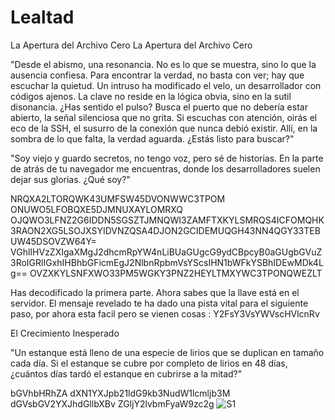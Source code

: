 # Lealtad
La Apertura del Archivo Cero
La Apertura del Archivo Cero

"Desde el abismo, una resonancia. No es lo que se muestra, sino lo que la ausencia confiesa. Para encontrar la verdad, no basta con ver; hay que escuchar la quietud. Un intruso ha modificado el velo, un desarrollador con códigos ajenos. La clave no reside en la lógica obvia, sino en la sutil disonancia. ¿Has sentido el pulso? Busca el puerto que no debería estar abierto, la señal silenciosa que no grita. Si escuchas con atención, oirás el eco de la SSH, el susurro de la conexión que nunca debió existir. Allí, en la sombra de lo que falta, la verdad aguarda. ¿Estás listo para buscar?"


"Soy viejo y guardo secretos,
no tengo voz, pero sé de historias.
En la parte de atrás de tu navegador me encuentras,
donde los desarrolladores suelen dejar sus glorias.
¿Qué soy?"

NRQXA2LTORQWK43UMFSW45DVONWWC3TPOM
ONUWO5LFOBQXE5DJMNUXAYLOMRXQ
OJQWO3LFNZ2G6IDDN5SGSZTJMNQWI3ZAMFTXKYLSMRQS4ICFOMQHK3RAON2XG5LSOJXSYIDVNZQSA4DJON2GCIDEMUQGH43NN4QGY33TEBUW45DSOVZW64Y=
VGhlIHVzZXIgaXMgJ2dhcmRpYW4nLiBUaGUgcG9ydCBpcyB0aGUgbGVuZ3RoIGRlIGxhIHBhbGFicmEgJ2NlbnRpbmVsYScsIHN1bWFkYSBhIDEwMDk4Lg==
OVZXKYLSNFXWO33PM5WGKY3PNZ2HEYLTMXYWC3TPONQWEZLT


Has decodificado la primera parte. Ahora sabes que la llave está en el servidor. El mensaje revelado te ha dado una pista vital para el siguiente paso, por ahora esta facil pero se vienen cosas : Y2FsY3VsYWVscHVlcnRv

El Crecimiento Inesperado

"Un estanque está lleno de una especie de lirios que se duplican en tamaño cada día.
Si el estanque se cubre por completo de lirios en 48 días,
¿cuántos días tardó el estanque en cubrirse a la mitad?"

bGVhbHRhZA
dXN1YXJpb21ldG9kb3NudW1lcmljb3M
dGVsbGV2YXJhdGllbXBv
ZGljY2lvbmFyaW9zc2g
![S1](https://github.com/user-attachments/assets/707b138c-b6b0-44e7-bf9e-912ff0934d4c)

